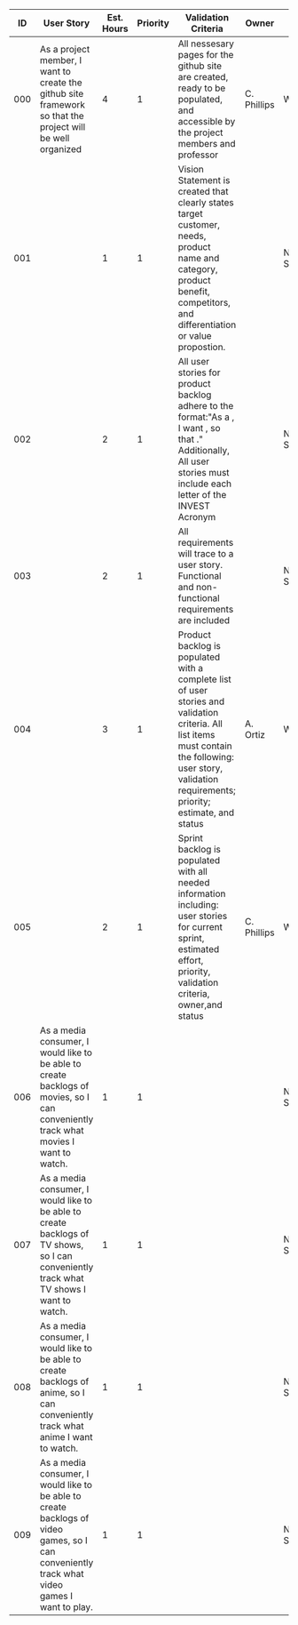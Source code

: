 | ID | User Story | Est. Hours | Priority | Validation Criteria | Owner | Status | 
|----|------------|--------|----------|---------------------|-------|--------|
|000| As a project member, I want to create the github site framework so that the project will be well organized | 4 | 1 | All nessesary pages for the github site are created, ready to be populated, and accessible by the project members and professor | C. Phillips |WORKING|
|001||1|1|Vision Statement is created that clearly states target customer, needs, product name and category, product benefit, competitors, and differentiation or value propostion.||NOT STARTED|
|002||2|1|All user stories for product backlog adhere to the format:"As a <stakeholder>, I want <functionality>, so that <justification>." Additionally, All user stories must include each letter of the INVEST Acronym|| NOT STARTED |
|003||2|1|All requirements will trace to a user story. Functional and non-functional requirements are included|| NOT STARTED |
|004||3|1|Product backlog is populated with a complete list of user stories and validation criteria. All list items must contain the following: user story, validation requirements; priority; estimate, and status |A. Ortiz| WORKING |
|005||2|1|Sprint backlog is populated with all needed information including: user stories for current sprint, estimated effort, priority, validation criteria, owner,and status|C. Phillips| WORKING |
|006|As a media consumer, I would like to be able to create backlogs of movies, so I can conveniently track what movies I want to watch.|1|1||| NOT STARTED |
|007|As a media consumer, I would like to be able to create backlogs of TV shows, so I can conveniently track what TV shows I want to watch.|1|1||| NOT STARTED |
|008|As a media consumer, I would like to be able to create backlogs of anime, so I can conveniently track what anime I want to watch.|1|1||| NOT STARTED |
|009|As a media consumer, I would like to be able to create backlogs of video games, so I can conveniently track what video games I want to play.|1|1||| NOT STARTED |
